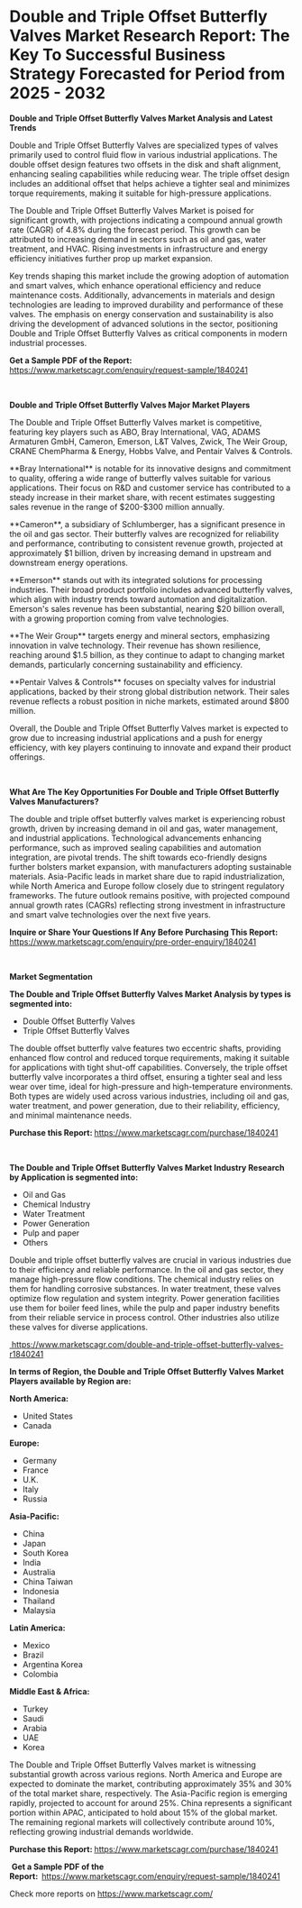 <p><h1>Double and Triple Offset Butterfly Valves Market Research Report: The Key To Successful Business Strategy Forecasted for Period from 2025 - 2032</h1></p><p><strong>Double and Triple Offset Butterfly Valves Market Analysis and Latest Trends</strong></p>
<p><p>Double and Triple Offset Butterfly Valves are specialized types of valves primarily used to control fluid flow in various industrial applications. The double offset design features two offsets in the disk and shaft alignment, enhancing sealing capabilities while reducing wear. The triple offset design includes an additional offset that helps achieve a tighter seal and minimizes torque requirements, making it suitable for high-pressure applications.</p><p>The Double and Triple Offset Butterfly Valves Market is poised for significant growth, with projections indicating a compound annual growth rate (CAGR) of 4.8% during the forecast period. This growth can be attributed to increasing demand in sectors such as oil and gas, water treatment, and HVAC. Rising investments in infrastructure and energy efficiency initiatives further prop up market expansion.</p><p>Key trends shaping this market include the growing adoption of automation and smart valves, which enhance operational efficiency and reduce maintenance costs. Additionally, advancements in materials and design technologies are leading to improved durability and performance of these valves. The emphasis on energy conservation and sustainability is also driving the development of advanced solutions in the sector, positioning Double and Triple Offset Butterfly Valves as critical components in modern industrial processes.</p></p>
<p><strong>Get a Sample PDF of the Report:&nbsp;</strong> <a href="https://www.marketscagr.com/enquiry/request-sample/1840241?utm_campaign=2994&utm_medium=2&utm_source=Github&utm_content=ia&utm_term=12042025&utm_id=double-and-triple-offset-butterfly-valves">https://www.marketscagr.com/enquiry/request-sample/1840241</a></p>
<p>&nbsp;</p>
<p><strong>Double and Triple Offset Butterfly Valves Major Market Players</strong></p>
<p><p>The Double and Triple Offset Butterfly Valves market is competitive, featuring key players such as ABO, Bray International, VAG, ADAMS Armaturen GmbH, Cameron, Emerson, L&T Valves, Zwick, The Weir Group, CRANE ChemPharma & Energy, Hobbs Valve, and Pentair Valves & Controls. </p><p>**Bray International** is notable for its innovative designs and commitment to quality, offering a wide range of butterfly valves suitable for various applications. Their focus on R&D and customer service has contributed to a steady increase in their market share, with recent estimates suggesting sales revenue in the range of $200-$300 million annually.</p><p>**Cameron**, a subsidiary of Schlumberger, has a significant presence in the oil and gas sector. Their butterfly valves are recognized for reliability and performance, contributing to consistent revenue growth, projected at approximately $1 billion, driven by increasing demand in upstream and downstream energy operations.</p><p>**Emerson** stands out with its integrated solutions for processing industries. Their broad product portfolio includes advanced butterfly valves, which align with industry trends toward automation and digitalization. Emerson's sales revenue has been substantial, nearing $20 billion overall, with a growing proportion coming from valve technologies.</p><p>**The Weir Group** targets energy and mineral sectors, emphasizing innovation in valve technology. Their revenue has shown resilience, reaching around $1.5 billion, as they continue to adapt to changing market demands, particularly concerning sustainability and efficiency.</p><p>**Pentair Valves & Controls** focuses on specialty valves for industrial applications, backed by their strong global distribution network. Their sales revenue reflects a robust position in niche markets, estimated around $800 million.</p><p>Overall, the Double and Triple Offset Butterfly Valves market is expected to grow due to increasing industrial applications and a push for energy efficiency, with key players continuing to innovate and expand their product offerings.</p></p>
<p>&nbsp;</p>
<p><strong>What Are The Key Opportunities For Double and Triple Offset Butterfly Valves Manufacturers?</strong></p>
<p><p>The double and triple offset butterfly valves market is experiencing robust growth, driven by increasing demand in oil and gas, water management, and industrial applications. Technological advancements enhancing performance, such as improved sealing capabilities and automation integration, are pivotal trends. The shift towards eco-friendly designs further bolsters market expansion, with manufacturers adopting sustainable materials. Asia-Pacific leads in market share due to rapid industrialization, while North America and Europe follow closely due to stringent regulatory frameworks. The future outlook remains positive, with projected compound annual growth rates (CAGRs) reflecting strong investment in infrastructure and smart valve technologies over the next five years.</p></p>
<p><strong>Inquire or Share Your Questions If Any Before Purchasing This Report:</strong> <a href="https://www.marketscagr.com/enquiry/pre-order-enquiry/1840241?utm_campaign=2994&utm_medium=2&utm_source=Github&utm_content=ia&utm_term=12042025&utm_id=double-and-triple-offset-butterfly-valves">https://www.marketscagr.com/enquiry/pre-order-enquiry/1840241</a></p>
<p>&nbsp;</p>
<p><strong>Market Segmentation</strong></p>
<p><strong>The Double and Triple Offset Butterfly Valves Market Analysis by types is segmented into:</strong></p>
<p><ul><li>Double Offset Butterfly Valves</li><li>Triple Offset Butterfly Valves</li></ul></p>
<p><p>The double offset butterfly valve features two eccentric shafts, providing enhanced flow control and reduced torque requirements, making it suitable for applications with tight shut-off capabilities. Conversely, the triple offset butterfly valve incorporates a third offset, ensuring a tighter seal and less wear over time, ideal for high-pressure and high-temperature environments. Both types are widely used across various industries, including oil and gas, water treatment, and power generation, due to their reliability, efficiency, and minimal maintenance needs.</p></p>
<p><strong>Purchase this Report:&nbsp;</strong><a href="https://www.marketscagr.com/purchase/1840241?utm_campaign=2994&utm_medium=2&utm_source=Github&utm_content=ia&utm_term=12042025&utm_id=double-and-triple-offset-butterfly-valves">https://www.marketscagr.com/purchase/1840241</a></p>
<p>&nbsp;</p>
<p><strong>The Double and Triple Offset Butterfly Valves Market Industry Research by Application is segmented into:</strong></p>
<p><ul><li>Oil and Gas</li><li>Chemical Industry</li><li>Water Treatment</li><li>Power Generation</li><li>Pulp and paper</li><li>Others</li></ul></p>
<p><p>Double and triple offset butterfly valves are crucial in various industries due to their efficiency and reliable performance. In the oil and gas sector, they manage high-pressure flow conditions. The chemical industry relies on them for handling corrosive substances. In water treatment, these valves optimize flow regulation and system integrity. Power generation facilities use them for boiler feed lines, while the pulp and paper industry benefits from their reliable service in process control. Other industries also utilize these valves for diverse applications.</p></p>
<p><a href="https://www.marketscagr.com/double-and-triple-offset-butterfly-valves-r1840241?utm_campaign=2994&utm_medium=2&utm_source=Github&utm_content=ia&utm_term=12042025&utm_id=double-and-triple-offset-butterfly-valves">&nbsp;https://www.marketscagr.com/double-and-triple-offset-butterfly-valves-r1840241</a></p>
<p><strong>In terms of Region, the Double and Triple Offset Butterfly Valves Market Players available by Region are:</strong></p>
<p>
    <p> <strong> North America: </strong>
        <ul>
            <li>United States</li>
            <li>Canada</li>
        </ul>
        </p> 
    <p> <strong> Europe: </strong>
        <ul>
            <li>Germany</li>
            <li>France</li>
            <li>U.K.</li>
            <li>Italy</li>
            <li>Russia</li>
        </ul>
        </p> 
    <p> <strong> Asia-Pacific: </strong>
        <ul>
            <li>China</li>
            <li>Japan</li>
            <li>South Korea</li>
            <li>India</li>
            <li>Australia</li>
            <li>China Taiwan</li>
            <li>Indonesia</li>
            <li>Thailand</li>
            <li>Malaysia</li>
        </ul>
        </p> 
    <p> <strong> Latin America: </strong>
        <ul>
            <li>Mexico</li>
            <li>Brazil</li>
            <li>Argentina Korea</li>
            <li>Colombia</li>
        </ul>
        </p> 
    <p> <strong> Middle East & Africa: </strong>
        <ul>
            <li>Turkey</li>
            <li>Saudi</li>
            <li>Arabia</li>
            <li>UAE</li>
            <li>Korea</li>
        </ul>
    </p>
    </p>
<p><p>The Double and Triple Offset Butterfly Valves market is witnessing substantial growth across various regions. North America and Europe are expected to dominate the market, contributing approximately 35% and 30% of the total market share, respectively. The Asia-Pacific region is emerging rapidly, projected to account for around 25%. China represents a significant portion within APAC, anticipated to hold about 15% of the global market. The remaining regional markets will collectively contribute around 10%, reflecting growing industrial demands worldwide.</p></p>
<p><strong>Purchase this Report: </strong><a href="https://www.marketscagr.com/purchase/1840241?utm_campaign=2994&utm_medium=2&utm_source=Github&utm_content=ia&utm_term=12042025&utm_id=double-and-triple-offset-butterfly-valves">https://www.marketscagr.com/purchase/1840241</a></p>
<p>&nbsp;<strong>Get a Sample PDF of the Report:&nbsp;&nbsp;</strong><a href="https://www.marketscagr.com/enquiry/request-sample/1840241?utm_campaign=2994&utm_medium=2&utm_source=Github&utm_content=ia&utm_term=12042025&utm_id=double-and-triple-offset-butterfly-valves">https://www.marketscagr.com/enquiry/request-sample/1840241</a></p>
<p><strong></strong></p>
<p>Check more reports on <a href="https://www.marketscagr.com/?utm_campaign=2994&utm_medium=2&utm_source=Github&utm_content=ia&utm_term=12042025&utm_id=double-and-triple-offset-butterfly-valves">https://www.marketscagr.com/</a></p>